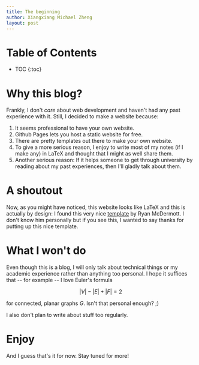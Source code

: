 ```yaml
---
title: The beginning
author: Xiangxiang Michael Zheng
layout: post
---
```


# Table of Contents
* TOC
{:toc}


# Why this blog?

Frankly, I don't *care* about web development and haven't had any past experience with it. 
Still, I decided to make a website because:

1. It seems professional to have your own website. 
1. Github Pages lets you host a static website for free. 
1. There are pretty templates out there to make your own website. 
1. To give a more serious reason, I enjoy to write most of my notes (if I make any) in <span class="latex">L<span>a</span>T<span>e</span>X</span> and thought that I might as well share them. 
1. Another serious reason: If it helps someone to get through university by reading about my past experiences, then I'll gladly talk about them. 

# A shoutout

Now, as you might have noticed, this website looks like <span class="latex">L<span>a</span>T<span>e</span>X</span> and this is actually by design: I found this very nice [template](https://github.com/ryanmcdermott/jekyll-latex) by Ryan McDermott. I don't know him personally but if you see this, I wanted to say thanks for putting up this nice template.

# What I won't do

Even though this is a blog, I will only talk about technical things or my academic experience rather than anything too personal. 
I hope it suffices that -- for example -- I love Euler's formula 

$$ |V| - |E| + |F| = 2$$

for connected, planar graphs $G$. Isn't that personal enough? ;)

I also don't plan to write about stuff too regularly. 

# Enjoy

And I guess that's it for now. Stay tuned for more!